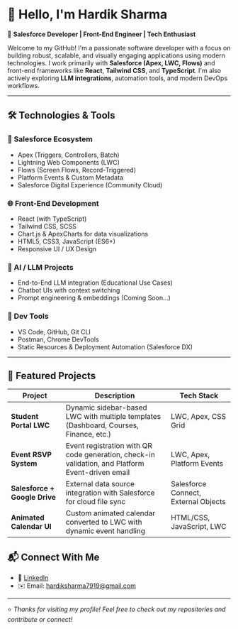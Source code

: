 # 👋 Hello, I'm Hardik Sharma

🎯 **Salesforce Developer | Front-End Engineer | Tech Enthusiast**

Welcome to my GitHub! I'm a passionate software developer with a focus on building robust, scalable, and visually engaging applications using modern technologies. I work primarily with **Salesforce (Apex, LWC, Flows)** and front-end frameworks like **React**, **Tailwind CSS**, and **TypeScript**. I'm also actively exploring **LLM integrations**, automation tools, and modern DevOps workflows.

---

## 🛠️ Technologies & Tools

### 🔷 Salesforce Ecosystem
- Apex (Triggers, Controllers, Batch)
- Lightning Web Components (LWC)
- Flows (Screen Flows, Record-Triggered)
- Platform Events & Custom Metadata
- Salesforce Digital Experience (Community Cloud)

### 🌐 Front-End Development
- React (with TypeScript)
- Tailwind CSS, SCSS
- Chart.js & ApexCharts for data visualizations
- HTML5, CSS3, JavaScript (ES6+)
- Responsive UI / UX Design

### 🧠 AI / LLM Projects
- End-to-End LLM integration (Educational Use Cases)
- Chatbot UIs with context switching
- Prompt engineering & embeddings (Coming Soon...)

### 🔧 Dev Tools
- VS Code, GitHub, Git CLI
- Postman, Chrome DevTools
- Static Resources & Deployment Automation (Salesforce DX)

---

## 📂 Featured Projects

| Project | Description | Tech Stack |
|--------|-------------|------------|
| **Student Portal LWC** | Dynamic sidebar-based LWC with multiple templates (Dashboard, Courses, Finance, etc.) | LWC, Apex, CSS Grid |
| **Event RSVP System** | Event registration with QR code generation, check-in validation, and Platform Event-driven email | LWC, Apex, Platform Events |
| **Salesforce + Google Drive** | External data source integration with Salesforce for cloud file sync | Salesforce Connect, External Objects |
| **Animated Calendar UI** | Custom animated calendar converted to LWC with dynamic event handling | HTML/CSS, JavaScript, LWC |


## 📬 Connect With Me

- 💼 [LinkedIn](https://www.linkedin.com/in/hardik-sharma-374b58206/)
- ✉️ Email: hardiksharma7919@gmail.com

---

⭐ *Thanks for visiting my profile! Feel free to check out my repositories and contribute or connect!*

